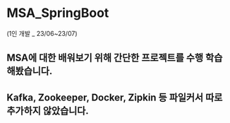 # MSA_SpringBoot
(1인 개발 _ 23/06~23/07)

## MSA에 대한 배워보기 위해 간단한 프로젝트를 수행 학습해봤습니다.

## Kafka, Zookeeper, Docker, Zipkin 등 파일커서 따로 추가하지 않았습니다.
